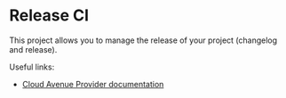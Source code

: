 # Release CI

This project allows you to manage the release of your project (changelog and release).

Useful links:

* [Cloud Avenue Provider documentation](https://registry.terraform.io/providers/orange-cloudavenue/cloudavenue/latest/docs)
